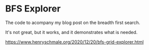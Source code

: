 # BFS Explorer

The code to acompany my blog post on the breadth first search.

It's not great, but it works, and it demonstrates what is needed.

https://www.henryschmale.org/2020/12/20/bfs-grid-explorer.html
